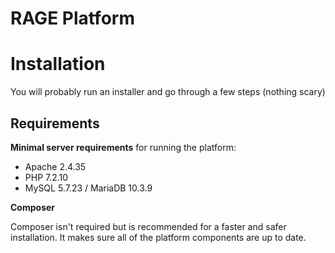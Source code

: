 # RAGE Platform

# Installation

You will probably run an installer and go through a few steps (nothing scary)

## Requirements
**Minimal server requirements** for running the platform:
 - Apache 2.4.35
 - PHP 7.2.10
 - MySQL 5.7.23 / MariaDB 10.3.9

**Composer**

Composer isn't required but is recommended for a faster and safer installation. It makes sure all of the platform components are up to date.
